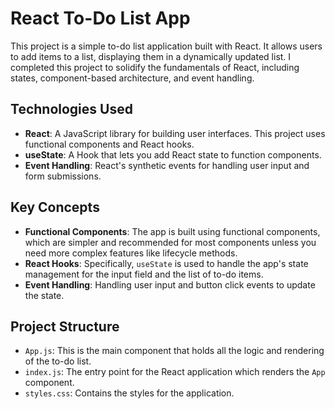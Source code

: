 # React To-Do List App

This project is a simple to-do list application built with React. It allows users to add items to a list, displaying them in a dynamically updated list. I completed this project to solidify the fundamentals of React, including states, component-based architecture, and event handling.

## Technologies Used

- **React**: A JavaScript library for building user interfaces. This project uses functional components and React hooks.
- **useState**: A Hook that lets you add React state to function components.
- **Event Handling**: React's synthetic events for handling user input and form submissions.

## Key Concepts

- **Functional Components**: The app is built using functional components, which are simpler and recommended for most components unless you need more complex features like lifecycle methods.
- **React Hooks**: Specifically, `useState` is used to handle the app's state management for the input field and the list of to-do items.
- **Event Handling**: Handling user input and button click events to update the state.

## Project Structure

- `App.js`: This is the main component that holds all the logic and rendering of the to-do list.
- `index.js`: The entry point for the React application which renders the `App` component.
- `styles.css`: Contains the styles for the application.
